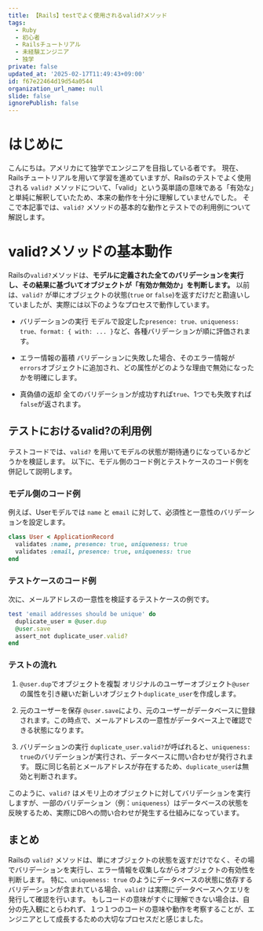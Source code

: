 ```yaml
---
title: 【Rails】testでよく使用されるvalid?メソッド
tags:
  - Ruby
  - 初心者
  - Railsチュートリアル
  - 未経験エンジニア
  - 独学
private: false
updated_at: '2025-02-17T11:49:43+09:00'
id: f67e22464d19d54a0544
organization_url_name: null
slide: false
ignorePublish: false
---
```

# はじめに
こんにちは。アメリカにて独学でエンジニアを目指している者です。
現在、Railsチュートリアルを用いて学習を進めていますが、Railsのテストでよく使用される `valid?` メソッドについて、「valid」という英単語の意味である「有効な」と単純に解釈していたため、本来の動作を十分に理解していませんでした。
そこで本記事では、`valid?` メソッドの基本的な動作とテストでの利用例について解説します。

# valid?メソッドの基本動作
Railsの`valid?`メソッドは、**モデルに定義された全てのバリデーションを実行し、その結果に基づいてオブジェクトが「有効か無効か」を判断します。**
以前は、`valid?` が単にオブジェクトの状態(`true` or `false`)を返すだけだと勘違いしていましたが、実際には以下のようなプロセスで動作しています。

* バリデーションの実行
モデルで設定した`presence: true、uniqueness: true、format: { with: ... }`など、各種バリデーションが順に評価されます。

* エラー情報の蓄積
バリデーションに失敗した場合、そのエラー情報が`errors`オブジェクトに追加され、どの属性がどのような理由で無効になったかを明確にします。

* 真偽値の返却
全てのバリデーションが成功すれば`true`、1つでも失敗すれば`false`が返されます。

## テストにおけるvalid?の利用例
テストコードでは、`valid?` を用いてモデルの状態が期待通りになっているかどうかを検証します。
以下に、モデル側のコード例とテストケースのコード例を併記して説明します。

### モデル側のコード例
例えば、Userモデルでは `name` と `email` に対して、必須性と一意性のバリデーションを設定します。
```ruby:user.rb
class User < ApplicationRecord
  validates :name, presence: true, uniqueness: true
  validates :email, presence: true, uniqueness: true
end
```

### テストケースのコード例
次に、メールアドレスの一意性を検証するテストケースの例です。

```ruby:test_user.rb
test 'email addresses should be unique' do
  duplicate_user = @user.dup
  @user.save
  assert_not duplicate_user.valid?
end
```
### テストの流れ

1. `@user.dup`でオブジェクトを複製
オリジナルのユーザーオブジェクト`@user`の属性を引き継いだ新しいオブジェクト`duplicate_user`を作成します。

2. 元のユーザーを保存
`@user.save`により、元のユーザーがデータベースに登録されます。この時点で、メールアドレスの一意性がデータベース上で確認できる状態になります。

3. バリデーションの実行
`duplicate_user.valid?`が呼ばれると、`uniqueness: true`のバリデーションが実行され、データベースに問い合わせが発行されます。
既に同じ名前とメールアドレスが存在するため、`duplicate_user`は無効と判断されます。

このように、`valid?` はメモリ上のオブジェクトに対してバリデーションを実行しますが、一部のバリデーション（例：`uniqueness`）はデータベースの状態を反映するため、実際にDBへの問い合わせが発生する仕組みになっています。

## まとめ
Railsの `valid?` メソッドは、単にオブジェクトの状態を返すだけでなく、その場でバリデーションを実行し、エラー情報を収集しながらオブジェクトの有効性を判断します。
特に、`uniqueness: true` のようにデータベースの状態に依存するバリデーションが含まれている場合、`valid?` は実際にデータベースへクエリを発行して確認を行います。
もしコードの意味がすぐに理解できない場合は、自分の先入観にとらわれず、１つ１つのコードの意味や動作を考察することが、エンジニアとして成長するための大切なプロセスだと感じました。
